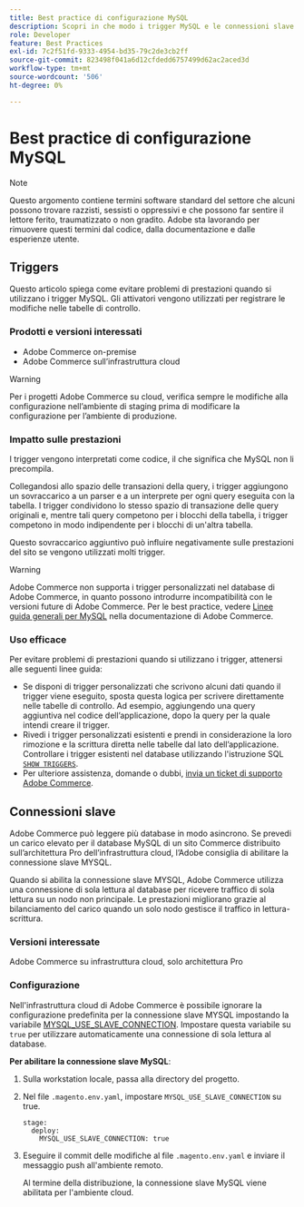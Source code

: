 ```yaml
---
title: Best practice di configurazione MySQL
description: Scopri in che modo i trigger MySQL e le connessioni slave influiscono sulle prestazioni del sito Commerce e come utilizzarle in modo efficace.
role: Developer
feature: Best Practices
exl-id: 7c2f51fd-9333-4954-bd35-79c2de3cb2ff
source-git-commit: 823498f041a6d12cfdedd6757499d62ac2aced3d
workflow-type: tm+mt
source-wordcount: '506'
ht-degree: 0%

---
```


# Best practice di configurazione MySQL

>[!NOTE]
>
>Questo argomento contiene termini software standard del settore che alcuni possono trovare razzisti, sessisti o oppressivi e che possono far sentire il lettore ferito, traumatizzato o non gradito. Adobe sta lavorando per rimuovere questi termini dal codice, dalla documentazione e dalle esperienze utente.

## Triggers

Questo articolo spiega come evitare problemi di prestazioni quando si utilizzano i trigger MySQL. Gli attivatori vengono utilizzati per registrare le modifiche nelle tabelle di controllo.

### Prodotti e versioni interessati

- Adobe Commerce on-premise
- Adobe Commerce sull’infrastruttura cloud

>[!WARNING]
>
>Per i progetti Adobe Commerce su cloud, verifica sempre le modifiche alla configurazione nell’ambiente di staging prima di modificare la configurazione per l’ambiente di produzione.

### Impatto sulle prestazioni

I trigger vengono interpretati come codice, il che significa che MySQL non li precompila.

Collegandosi allo spazio delle transazioni della query, i trigger aggiungono un sovraccarico a un parser e a un interprete per ogni query eseguita con la tabella. I trigger condividono lo stesso spazio di transazione delle query originali e, mentre tali query competono per i blocchi della tabella, i trigger competono in modo indipendente per i blocchi di un&#39;altra tabella.

Questo sovraccarico aggiuntivo può influire negativamente sulle prestazioni del sito se vengono utilizzati molti trigger.

>[!WARNING]
>
>Adobe Commerce non supporta i trigger personalizzati nel database di Adobe Commerce, in quanto possono introdurre incompatibilità con le versioni future di Adobe Commerce. Per le best practice, vedere [Linee guida generali per MySQL](../../../installation/prerequisites/database/mysql.md) nella documentazione di Adobe Commerce.

### Uso efficace

Per evitare problemi di prestazioni quando si utilizzano i trigger, attenersi alle seguenti linee guida:

- Se disponi di trigger personalizzati che scrivono alcuni dati quando il trigger viene eseguito, sposta questa logica per scrivere direttamente nelle tabelle di controllo. Ad esempio, aggiungendo una query aggiuntiva nel codice dell’applicazione, dopo la query per la quale intendi creare il trigger.
- Rivedi i trigger personalizzati esistenti e prendi in considerazione la loro rimozione e la scrittura diretta nelle tabelle dal lato dell’applicazione. Controllare i trigger esistenti nel database utilizzando l&#39;istruzione SQL [`SHOW TRIGGERS`](https://dev.mysql.com/doc/refman/8.0/en/show-triggers.html).
- Per ulteriore assistenza, domande o dubbi, [invia un ticket di supporto Adobe Commerce](https://experienceleague.adobe.com/docs/commerce-knowledge-base/kb/help-center-guide/magento-help-center-user-guide.html?lang=it&#submit-ticket).

## Connessioni slave

Adobe Commerce può leggere più database in modo asincrono. Se prevedi un carico elevato per il database MySQL di un sito Commerce distribuito sull’architettura Pro dell’infrastruttura cloud, l’Adobe consiglia di abilitare la connessione slave MYSQL.

Quando si abilita la connessione slave MYSQL, Adobe Commerce utilizza una connessione di sola lettura al database per ricevere traffico di sola lettura su un nodo non principale. Le prestazioni migliorano grazie al bilanciamento del carico quando un solo nodo gestisce il traffico in lettura-scrittura.

### Versioni interessate

Adobe Commerce su infrastruttura cloud, solo architettura Pro

### Configurazione

Nell&#39;infrastruttura cloud di Adobe Commerce è possibile ignorare la configurazione predefinita per la connessione slave MYSQL impostando la variabile [MYSQL_USE_SLAVE_CONNECTION](https://experienceleague.adobe.com/docs/commerce-cloud-service/user-guide/configure/env/stage/variables-deploy.html?lang=it#mysql_use_slave_connection). Impostare questa variabile su `true` per utilizzare automaticamente una connessione di sola lettura al database.

**Per abilitare la connessione slave MySQL**:

1. Sulla workstation locale, passa alla directory del progetto.

1. Nel file `.magento.env.yaml`, impostare `MYSQL_USE_SLAVE_CONNECTION` su true.

   ```
   stage:
     deploy:
       MYSQL_USE_SLAVE_CONNECTION: true
   ```

1. Eseguire il commit delle modifiche al file `.magento.env.yaml` e inviare il messaggio push all&#39;ambiente remoto.

   Al termine della distribuzione, la connessione slave MySQL viene abilitata per l&#39;ambiente cloud.
